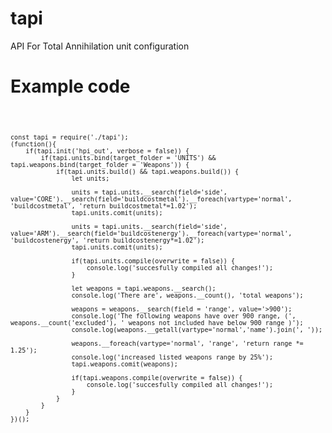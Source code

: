 # tapi
API For Total Annihilation unit configuration
<h1> Example code </h1>
<code>

    const tapi = require('./tapi');
    (function(){
        if(tapi.init('hpi_out', verbose = false)) {
            if(tapi.units.bind(target_folder = 'UNITS') && tapi.weapons.bind(target_folder = 'Weapons')) {
                if(tapi.units.build() && tapi.weapons.build()) {
                    let units;
                    
                    units = tapi.units.__search(field='side', value='CORE').__search(field='buildcostmetal').__foreach(vartype='normal', 'buildcostmetal', 'return buildcostmetal*=1.02');
                    tapi.units.comit(units);
                    
                    units = tapi.units.__search(field='side', value='ARM').__search(field='buildcostenergy').__foreach(vartype='normal', 'buildcostenergy', 'return buildcostenergy*=1.02');
                    tapi.units.comit(units);
                    
                    if(tapi.units.compile(overwrite = false)) {
                        console.log('succesfully compiled all changes!');
                    }    

                    let weapons = tapi.weapons.__search();
                    console.log('There are', weapons.__count(), 'total weapons');
                    
                    weapons = weapons.__search(field = 'range', value='>900');
                    console.log('The following weapons have over 900 range, (', weapons.__count('excluded'), ' weapons not included have below 900 range )');    
                    console.log(weapons.__getall(vartype='normal','name').join(', '));
                    
                    weapons.__foreach(vartype='normal', 'range', 'return range *= 1.25');
                    console.log('increased listed weapons range by 25%');
                    tapi.weapons.comit(weapons);

                    if(tapi.weapons.compile(overwrite = false)) {
                        console.log('succesfully compiled all changes!');
                    }                
                }
            }
        }
    })();
    
</code>
